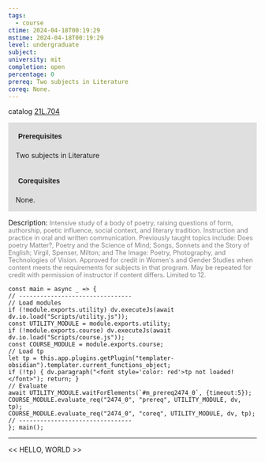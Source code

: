 ```yaml
---
tags:
  - course
ctime: 2024-04-18T00:19:29
mstime: 2024-04-18T00:19:29
level: undergraduate
subject: 
university: mit
completion: open
percentage: 0
prereq: Two subjects in Literature
coreq: None.
---
```


catalog [21L.704](http://student.mit.edu/catalog/m21La.html#21L.704)

<span style="display: block; padding: 15px; background-color: rgb(100, 100, 100, 0.2);"><font id="m_prereq2474_0" style="display: block; font-family: Arial, sans-serif; font-weight: bold; padding: 5px">Prerequisites</font><br><span id="prereq2474_0">Two subjects in Literature</span></span>
<span style="display: block; padding: 15px; background-color: rgb(100, 100, 100, 0.2);"><font id="m_coreq2474_0" style="display: block; font-family: Arial, sans-serif; font-weight: bold; padding: 5px">Corequisites</font><br><span id="coreq2474_0">None.</span></span>

<font style="">Description:</font>
<font style="color: grey; font-size: 0.8rem;">Intensive study of a body of poetry, raising questions of form, authorship, poetic influence, social context, and literary tradition. Instruction and practice in oral and written communication. Previously taught topics include: Does poetry Matter?, Poetry and the Science of Mind; Songs, Sonnets and the Story of English; Virgil, Spenser, Milton; and The Image: Poetry, Photography, and Technologies of Vision. Approved for credit in Women's and Gender Studies when content meets the requirements for subjects in that program. May be repeated for credit with permission of instructor if content differs. Limited to 12.</font>

```dataviewjs
const main = async _ => {
// --------------------------------
// Load modules
if (!module.exports.utility) dv.executeJs(await dv.io.load("Scripts/utility.js"));
const UTILITY_MODULE = module.exports.utility;
if (!module.exports.course) dv.executeJs(await dv.io.load("Scripts/course.js"));
const COURSE_MODULE = module.exports.course;
// Load tp
let tp = this.app.plugins.getPlugin("templater-obsidian").templater.current_functions_object;
if (!tp) { dv.paragraph("<font style='color: red'>tp not loaded!</font>"); return; }
// Evaluate
await UTILITY_MODULE.waitForElements(`#m_prereq2474_0`, {timeout:5});
COURSE_MODULE.evaluate_req("2474_0", "prereq", UTILITY_MODULE, dv, tp);
COURSE_MODULE.evaluate_req("2474_0", "coreq", UTILITY_MODULE, dv, tp);
// --------------------------------
}; main();
```

---

<< HELLO, WORLD >>
